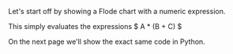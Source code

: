 Let's start off by showing a Flode chart with a numeric expression.

This simply evaluates the expressions $ A * (B + C) $

On the next page we'll show the exact same code in Python.